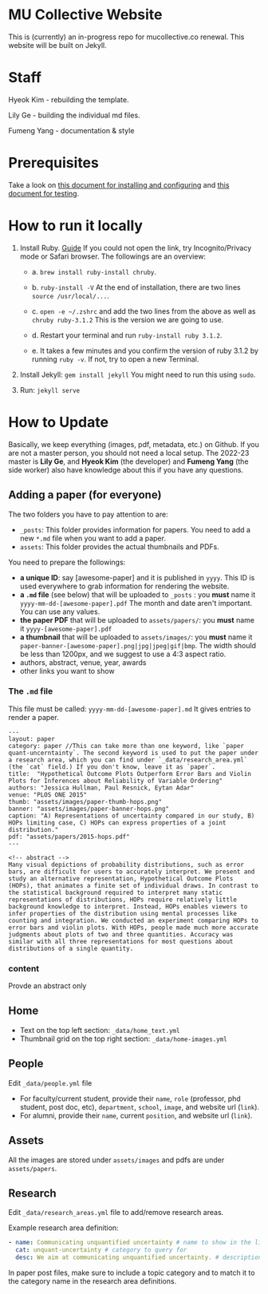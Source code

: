 # MU Collective Website

This is (currently) an in-progress repo for mucollective.co renewal. This website will be built on Jekyll.

# Staff

Hyeok Kim - rebuilding the template.

Lily Ge - building the individual md files.

Fumeng Yang - documentation & style

# Prerequisites

Take a look on [this document for installing and configuring](https://docs.github.com/en/pages/setting-up-a-github-pages-site-with-jekyll) and [this document for testing](https://docs.github.com/en/pages/setting-up-a-github-pages-site-with-jekyll/testing-your-github-pages-site-locally-with-jekyll).

# How to run it locally

1. Install Ruby. [Guide](https://mac.install.guide/ruby/12.html) If you could not open the link, try Incognito/Privacy mode or Safari browser. The followings are an overview: 

   * a. `brew install ruby-install chruby`. 
   
   * b. `ruby-install -V` At the end of installation, there are two lines `source /usr/local/...`.  
   
   * c. `open -e ~/.zshrc` and add the two lines from the above as well as `chruby ruby-3.1.2`  This is the version we are going to use.  
   
   * d. Restart your terminal and run `ruby-install ruby 3.1.2`. 
   
   * e. It takes a few minutes and you confirm the version of ruby 3.1.2 by running `ruby -v`. If not, try to open a new Terminal. 
 
2.  Install Jekyll: `gem install jekyll` You might need to run this using `sudo`.

3.  Run: `jekyll serve`

# How to Update

Basically, we keep everything (images, pdf, metadata, etc.) on Github. If you are not a master person, you should not need a local setup. The 2022-23 master is __Lily Ge__, and __Hyeok Kim__ (the developer) and __Fumeng Yang__ (the side worker) also have knowledge about this if you have any questions. 


## Adding a paper (for everyone)

The two folders you have to pay attention to are: 
  * `_posts`: This folder provides information for papers. You need to add a new `*.md` file when you want to add a paper. 
  *  `assets`: This folder provides the actual thumbnails and PDFs. 

You need to prepare the followings: 
  * __a unique ID__: say [awesome-paper] and it is published in `yyyy`. This ID is used everywhere to grab information for rendering the website. 
  * __a `.md` file__ (see below) that will be uploaded to `_posts` : you __must__ name it `yyyy-mm-dd-[awesome-paper].pdf` The month and date aren't important. You can use any values.  
  * __the paper PDF__ that will be uploaded to `assets/papers/`: you __must__ name it `yyyy-[awesome-paper].pdf`
  * __a thumbnail__ that will be uploaded to `assets/images/`: you __must__ name it `paper-banner-[awesome-paper].png|jpg|jpeg|gif|bmp`. The width should be less than 1200px, and we suggest to use a 4:3 aspect ratio.
  * authors, abstract, venue, year, awards
  * other links you want to show

### The `.md` file

This file must be called: `yyyy-mm-dd-[awesome-paper].md` It gives entries to render a paper. 

```
---
layout: paper
category: paper //This can take more than one keyword, like `paper quant-uncerntainty`. The second keyword is used to put the paper under a research area, which you can find under `_data/research_area.yml` (the `cat` field.) If you don't know, leave it as `paper`. 
title:  "Hypothetical Outcome Plots Outperform Error Bars and Violin Plots for Inferences about Reliability of Variable Ordering"
authors: "Jessica Hullman, Paul Resnick, Eytan Adar"
venue: "PLOS ONE 2015"
thumb: "assets/images/paper-thumb-hops.png"
banner: "assets/images/paper-banner-hops.png"
caption: "A) Representations of uncertainty compared in our study, B) HOPs limiting case, C) HOPs can express properties of a joint distribution."
pdf: "assets/papers/2015-hops.pdf"
---

<!-- abstract -->
Many visual depictions of probability distributions, such as error bars, are difficult for users to accurately interpret. We present and study an alternative representation, Hypothetical Outcome Plots (HOPs), that animates a finite set of individual draws. In contrast to the statistical background required to interpret many static representations of distributions, HOPs require relatively little background knowledge to interpret. Instead, HOPs enables viewers to infer properties of the distribution using mental processes like counting and integration. We conducted an experiment comparing HOPs to error bars and violin plots. With HOPs, people made much more accurate judgments about plots of two and three quantities. Accuracy was similar with all three representations for most questions about distributions of a single quantity.
```

### content

Provde an abstract only


## Home

- Text on the top left section: `_data/home_text.yml`
- Thumbnail grid on the top right section: `_data/home-images.yml`


## People

Edit `_data/people.yml` file

- For faculty/current student, provide their `name`, `role` (professor, phd student, post doc, etc), `department`, `school`, `image`, and website url (`link`).
- For alumni, provide their `name`, current `position`, and website url (`link`).

## Assets

All the images are stored under `assets/images` and pdfs are under `assets/papers`.

## Research

Edit `_data/research_areas.yml` file to add/remove research areas.

Example research area definition:

```yaml
- name: Communicating unquantified uncertainty # name to show in the list
  cat: unquant-uncertainty # category to query for
  desc: We aim at communicating unquantified uncertainty. # description
```

In paper post files, make sure to include a topic category and to match it to the category name in the research area definitions.
